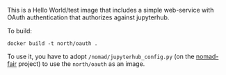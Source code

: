 This is a Hello World/test image that includes a simple web-service with OAuth
authentication that authorizes against jupyterhub.

To build:
```
docker build -t north/oauth .
```

To use it, you have to adopt `/nomad/jupyterhub_config.py` (on the
[nomad-fair](https://gitlab.mpcdf.mpg.de/nomad-lab/nomad-FAIR) project) to use the
`north/oauth` as an image.